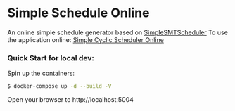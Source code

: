 # Simple Schedule Online

An online simple schedule generator based on [SimpleSMTScheduler](https://github.com/egk696/SimpleSMTScheduler)
To use the application online: [Simple Cyclic Scheduler Online](https://simplescheduleronline.herokuapp.com/)  
### Quick Start for local dev:
Spin up the containers:

```sh
$ docker-compose up -d --build -V
```

Open your browser to http://localhost:5004
